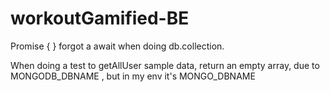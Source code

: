 # workoutGamified-BE

Promise { <pending> }
forgot a await when doing db.collection.

When doing a test to getAllUser sample data, return an empty array, due to MONGODB_DBNAME , but in my env it's MONGO_DBNAME